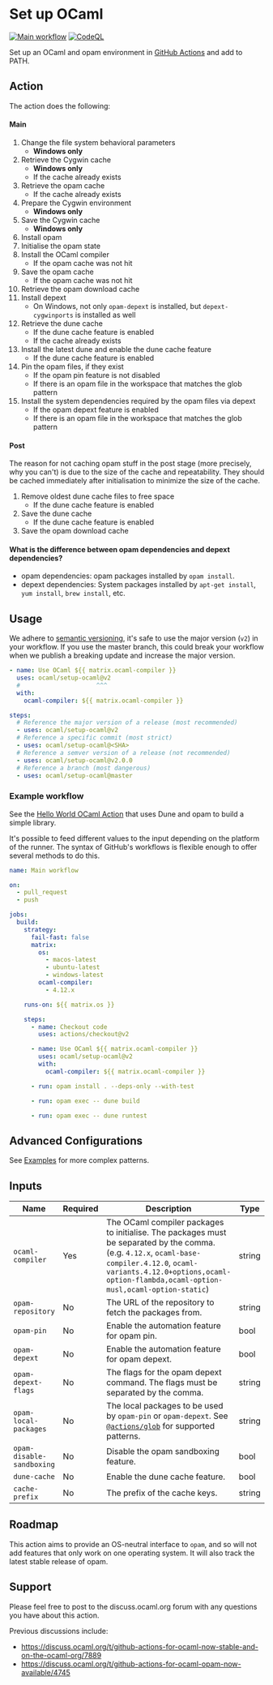 # Set up OCaml

[![Main workflow](https://github.com/ocaml/setup-ocaml/workflows/Main%20workflow/badge.svg?branch=master)](https://github.com/ocaml/setup-ocaml/actions)
[![CodeQL](https://github.com/ocaml/setup-ocaml/workflows/CodeQL/badge.svg?branch=master)](https://github.com/ocaml/setup-ocaml/actions)

Set up an OCaml and opam environment in
[GitHub Actions](https://github.com/features/actions) and add to PATH.

## Action

The action does the following:

#### Main

1. Change the file system behavioral parameters
   - **Windows only**
1. Retrieve the Cygwin cache
   - **Windows only**
   - If the cache already exists
1. Retrieve the opam cache
   - If the cache already exists
1. Prepare the Cygwin environment
   - **Windows only**
1. Save the Cygwin cache
   - **Windows only**
1. Install opam
1. Initialise the opam state
1. Install the OCaml compiler
   - If the opam cache was not hit
1. Save the opam cache
   - If the opam cache was not hit
1. Retrieve the opam download cache
1. Install depext
   - On Windows, not only `opam-depext` is installed, but `depext-cygwinports`
     is installed as well
1. Retrieve the dune cache
   - If the dune cache feature is enabled
   - If the cache already exists
1. Install the latest dune and enable the dune cache feature
   - If the dune cache feature is enabled
1. Pin the opam files, if they exist
   - If the opam pin feature is not disabled
   - If there is an opam file in the workspace that matches the glob pattern
1. Install the system dependencies required by the opam files via depext
   - If the opam depext feature is enabled
   - If there is an opam file in the workspace that matches the glob pattern

#### Post

The reason for not caching opam stuff in the post stage (more precisely, why you
can't) is due to the size of the cache and repeatability. They should be cached
immediately after initialisation to minimize the size of the cache.

1. Remove oldest dune cache files to free space
   - If the dune cache feature is enabled
1. Save the dune cache
   - If the dune cache feature is enabled
1. Save the opam download cache

#### What is the difference between opam dependencies and depext dependencies?

- opam dependencies: opam packages installed by `opam install`.
- depext dependencies: System packages installed by `apt-get install`,
  `yum install`, `brew install`, etc.

## Usage

We adhere to [semantic versioning](https://semver.org), it's safe to use the
major version (`v2`) in your workflow. If you use the master branch, this could
break your workflow when we publish a breaking update and increase the major
version.

```yml
- name: Use OCaml ${{ matrix.ocaml-compiler }}
  uses: ocaml/setup-ocaml@v2
  #                     ^^^
  with:
    ocaml-compiler: ${{ matrix.ocaml-compiler }}
```

```yml
steps:
  # Reference the major version of a release (most recommended)
  - uses: ocaml/setup-ocaml@v2
  # Reference a specific commit (most strict)
  - uses: ocaml/setup-ocaml@<SHA>
  # Reference a semver version of a release (not recommended)
  - uses: ocaml/setup-ocaml@v2.0.0
  # Reference a branch (most dangerous)
  - uses: ocaml/setup-ocaml@master
```

### Example workflow

See the
[Hello World OCaml Action](https://github.com/avsm/hello-world-action-ocaml)
that uses Dune and opam to build a simple library.

It's possible to feed different values to the input depending on the platform of
the runner. The syntax of GitHub's workflows is flexible enough to offer several
methods to do this.

```yml
name: Main workflow

on:
  - pull_request
  - push

jobs:
  build:
    strategy:
      fail-fast: false
      matrix:
        os:
          - macos-latest
          - ubuntu-latest
          - windows-latest
        ocaml-compiler:
          - 4.12.x

    runs-on: ${{ matrix.os }}

    steps:
      - name: Checkout code
        uses: actions/checkout@v2

      - name: Use OCaml ${{ matrix.ocaml-compiler }}
        uses: ocaml/setup-ocaml@v2
        with:
          ocaml-compiler: ${{ matrix.ocaml-compiler }}

      - run: opam install . --deps-only --with-test

      - run: opam exec -- dune build

      - run: opam exec -- dune runtest
```

## Advanced Configurations

See [Examples](examples.md) for more complex patterns.

## Inputs

| Name                      | Required | Description                                                                                                                                                                                                                       | Type   | Default  |
| ------------------------- | -------- | --------------------------------------------------------------------------------------------------------------------------------------------------------------------------------------------------------------------------------- | ------ | -------- |
| `ocaml-compiler`          | Yes      | The OCaml compiler packages to initialise. The packages must be separated by the comma. (e.g. `4.12.x`, `ocaml-base-compiler.4.12.0`, `ocaml-variants.4.12.0+options,ocaml-option-flambda,ocaml-option-musl,ocaml-option-static`) | string |          |
| `opam-repository`         | No       | The URL of the repository to fetch the packages from.                                                                                                                                                                             | string |          |
| `opam-pin`                | No       | Enable the automation feature for opam pin.                                                                                                                                                                                       | bool   | `true`   |
| `opam-depext`             | No       | Enable the automation feature for opam depext.                                                                                                                                                                                    | bool   | `true`   |
| `opam-depext-flags`       | No       | The flags for the opam depext command. The flags must be separated by the comma.                                                                                                                                                  | string |          |
| `opam-local-packages`     | No       | The local packages to be used by `opam-pin` or `opam-depext`. See [`@actions/glob`](https://github.com/actions/toolkit/tree/main/packages/glob) for supported patterns.                                                           | string | `*.opam` |
| `opam-disable-sandboxing` | No       | Disable the opam sandboxing feature.                                                                                                                                                                                              | bool   | `false`  |
| `dune-cache`              | No       | Enable the dune cache feature.                                                                                                                                                                                                    | bool   | `false`  |
| `cache-prefix`            | No       | The prefix of the cache keys.                                                                                                                                                                                                     | string | `v1`     |

## Roadmap

This action aims to provide an OS-neutral interface to `opam`, and so will not
add features that only work on one operating system. It will also track the
latest stable release of opam.

## Support

Please feel free to post to the discuss.ocaml.org forum with any questions you
have about this action.

Previous discussions include:

- https://discuss.ocaml.org/t/github-actions-for-ocaml-now-stable-and-on-the-ocaml-org/7889
- https://discuss.ocaml.org/t/github-actions-for-ocaml-opam-now-available/4745
